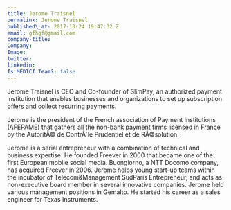 ```yaml
---
title: Jerome Traisnel
permalink: Jerome Traisnel
published\_at: 2017-10-24 19:47:32 Z
email: gfhgf@gmail.com
company-title: 
Company: 
Image: 
twitter: 
linkedin: 
Is MEDICI Team?: false
---
```


Jerome Traisnel is CEO and Co-founder of SlimPay, an authorized payment institution that enables businesses and organizations to set up subscription offers and collect recurring payments.

Jerome is the president of the French association of
Payment Institutions (AFEPAME) that gathers all the non-bank payment firms licensed in France by the AutoritÃ© de ContrÃ´le Prudentiel et de RÃ©solution.

Jerome is a serial entrepreneur with a combination of technical and business expertise. He founded Freever in 2000 that became one of the first European mobile social media. Buongiorno, a NTT Docomo company, has acquired Freever in 2006. Jerome helps young start-up teams within the incubator of Telecom&amp;Management SudParis Entrepreneur, and acts as non-executive board member in several innovative companies. Jerome held various management positions in Gemalto. He started his career as a sales engineer for Texas Instruments.